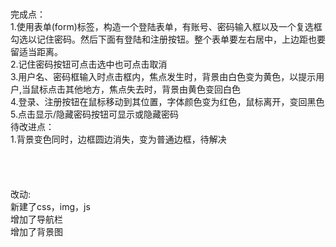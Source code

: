 <br>完成点：
<br>1.使用表单(form)标签，构造一个登陆表单，有账号、密码输入框以及一个复选框勾选以记住密码。然后下面有登陆和注册按钮。整个表单要左右居中，上边距也要留适当距离。
<br>2.记住密码按钮可点击选中也可点击取消
<br>3.用户名、密码框输入时点击框内，焦点发生时，背景由白色变为黄色，以提示用户,当鼠标点击其他地方，焦点失去时，背景由黄色变回白色
<br>4.登录、注册按钮在鼠标移动到其位置，字体颜色变为红色，鼠标离开，变回黑色
<br>5.点击显示/隐藏密码按钮可显示或隐藏密码
<br>待改进点：
<br>1.背景变色同时，边框圆边消失，变为普通边框，待解决
<br>
<br>
<br>
<br>
<br>改动:
<br>新建了css，img，js
<br>增加了导航栏
<br>增加了背景图

